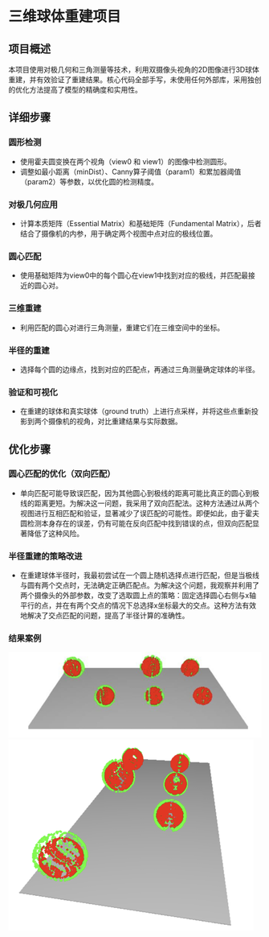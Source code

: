 # 三维球体重建项目

## 项目概述
本项目使用对极几何和三角测量等技术，利用双摄像头视角的2D图像进行3D球体重建，并有效验证了重建结果。核心代码全部手写，未使用任何外部库，采用独创的优化方法提高了模型的精确度和实用性。
## 详细步骤

### 圆形检测
- 使用霍夫圆变换在两个视角（view0 和 view1）的图像中检测圆形。
- 调整如最小距离（minDist）、Canny算子阈值（param1）和累加器阈值（param2）等参数，以优化圆的检测精度。

### 对极几何应用
- 计算本质矩阵（Essential Matrix）和基础矩阵（Fundamental Matrix），后者结合了摄像机的内参，用于确定两个视图中点对应的极线位置。

### 圆心匹配
- 使用基础矩阵为view0中的每个圆心在view1中找到对应的极线，并匹配最接近的圆心对。

### 三维重建
- 利用匹配的圆心对进行三角测量，重建它们在三维空间中的坐标。

### 半径的重建
- 选择每个圆的边缘点，找到对应的匹配点，再通过三角测量确定球体的半径。

### 验证和可视化
- 在重建的球体和真实球体（ground truth）上进行点采样，并将这些点重新投影到两个摄像机的视角，对比重建结果与实际数据。

## 优化步骤

### 圆心匹配的优化（双向匹配）
- 单向匹配可能导致误匹配，因为其他圆心到极线的距离可能比真正的圆心到极线的距离更短。为解决这一问题，我采用了双向匹配法。这种方法通过从两个视图进行互相匹配和验证，显著减少了误匹配的可能性。即便如此，由于霍夫圆检测本身存在的误差，仍有可能在反向匹配中找到错误的点，但双向匹配显著降低了这种风险。

### 半径重建的策略改进
- 在重建球体半径时，我最初尝试在一个圆上随机选择点进行匹配，但是当极线与圆有两个交点时，无法确定正确匹配点。为解决这个问题，我观察并利用了两个摄像头的外部参数，改变了选取圆上点的策略：固定选择圆心右侧与x轴平行的点，并在有两个交点的情况下总选择x坐标最大的交点。这种方法有效地解决了交点匹配的问题，提高了半径计算的准确性。

### 结果案例
<img src="/pic/1.png" alt="view0">
<img src="/pic/2.png" alt="view1">